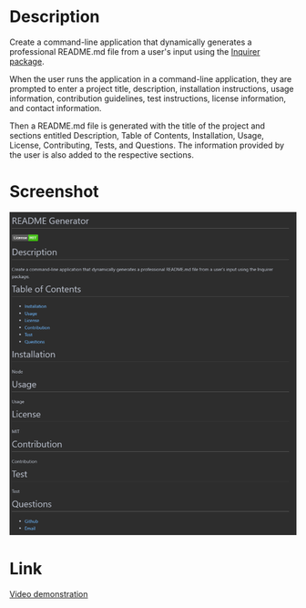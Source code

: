 # Description

Create a command-line application that dynamically generates a professional README.md file from a user's input using the [Inquirer package](https://www.npmjs.com/package/inquirer).

When the user runs the application in a command-line application, they are prompted to enter a project title, description, installation instructions, usage information, contribution guidelines, test instructions, license information, and contact information.

Then a README.md file is generated with the title of the project and sections entitled Description, Table of Contents, Installation, Usage, License, Contributing, Tests, and Questions. The information provided by the user is also added to the respective sections.

# Screenshot

![Screenshot of webpage](./images/homework-readme.png)

# Link

[Video demonstration](https://drive.google.com/file/d/1WtOMvgSKOMH2ZiuskvM6NBqWTPwuBlyb/view?usp=sharing)
